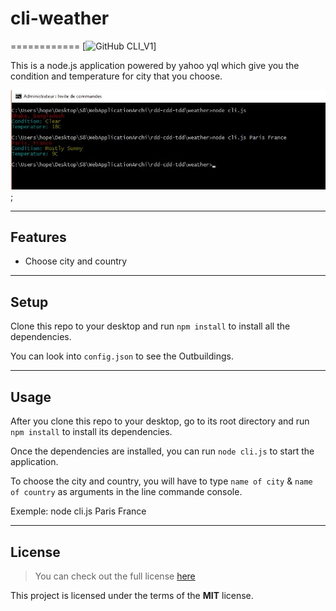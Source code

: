 # cli-weather
============
[![GitHub CLI_V1](https://github.com/lfeniri/rdd-cdd-tdd/tree/master/weather)]

This is a node.js application powered by yahoo yql which give you the condition and temperature for city that you choose.

![CLI Preview](images/execute.JPG);

---

## Features
- Choose city and country

---

## Setup
Clone this repo to your desktop and run `npm install` to install all the dependencies.

You can look into `config.json` to see the Outbuildings.

---

## Usage
After you clone this repo to your desktop, go to its root directory and run `npm install` to install its dependencies.

Once the dependencies are installed, you can run  `node cli.js` to start the application.

To choose the city and country, you will have to type `name of city` & `name of country` as arguments in the line commande console.

Exemple: node cli.js Paris France

---

## License
>You can check out the full license [here](https://github.com/IgorAntun/node-chat/blob/master/LICENSE)

This project is licensed under the terms of the **MIT** license.